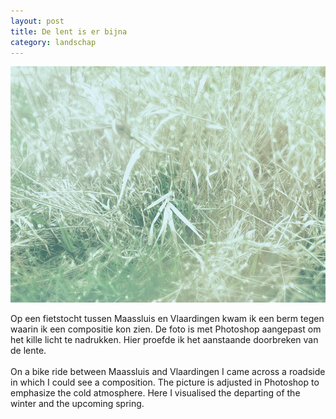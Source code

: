 ```yaml
---
layout: post
title: De lent is er bijna
category: landschap
---
```


![voorjaarsbegin](/images/voorjaarsbegin.jpg)

Op een fietstocht tussen Maassluis en Vlaardingen kwam ik een berm tegen waarin ik een compositie kon zien. De foto is met Photoshop aangepast om het kille licht te nadrukken. Hier proefde ik het aanstaande doorbreken van de lente.
<br><br>
On a bike ride between Maassluis and Vlaardingen I came across a roadside in which I could see a composition. The picture is adjusted in Photoshop to emphasize the cold atmosphere. Here I visualised the departing of the winter and the upcoming spring.